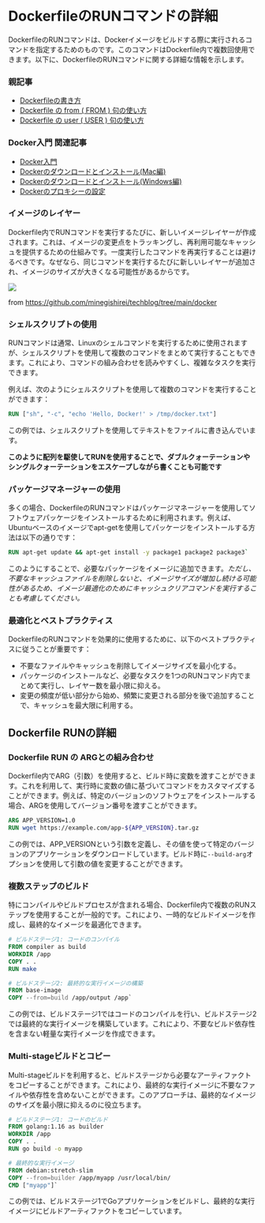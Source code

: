 

# DockerfileのRUNコマンドの詳細

DockerfileのRUNコマンドは、Dockerイメージをビルドする際に実行されるコマンドを指定するためのものです。このコマンドはDockerfile内で複数回使用できます。以下に、DockerfileのRUNコマンドに関する詳細な情報を示します。

### 親記事

- [Dockerfileの書き方](https://minegishirei.hatenablog.com/entry/2023/09/11/102313)
- [Dockerfile の from ( FROM ) 句の使い方](https://minegishirei.hatenablog.com/entry/2023/09/12/111814)
- [Dockerfile の user ( USER ) 句の使い方](https://minegishirei.hatenablog.com/entry/2023/09/12/113541)

### Docker入門 関連記事

- [Docker入門](https://minegishirei.hatenablog.com/entry/2023/09/02/213936)
- [Dockerのダウンロードとインストール(Mac編)](https://minegishirei.hatenablog.com/entry/2023/09/03/143528)
- [Dockerのダウンロードとインストール(Windows編)](https://minegishirei.hatenablog.com/entry/2023/09/04/115946)
- [Dockerのプロキシーの設定](https://minegishirei.hatenablog.com/entry/2023/09/05/120827)


### イメージのレイヤー

Dockerfile内でRUNコマンドを実行するたびに、新しいイメージレイヤーが作成されます。これは、イメージの変更点をトラッキングし、再利用可能なキャッシュを提供するための仕組みです。一度実行したコマンドを再実行することは避けるべきです。なぜなら、同じコマンドを実行するたびに新しいレイヤーが追加され、イメージのサイズが大きくなる可能性があるからです。

<img src="https://docs.docker.com/build/guide/images/layers.png">

from https://github.com/minegishirei/techblog/tree/main/docker

### シェルスクリプトの使用

RUNコマンドは通常、Linuxのシェルコマンドを実行するために使用されますが、シェルスクリプトを使用して複数のコマンドをまとめて実行することもできます。これにより、コマンドの組み合わせを読みやすくし、複雑なタスクを実行できます。

例えば、次のようにシェルスクリプトを使用して複数のコマンドを実行することができます：

```Dockerfile
RUN ["sh", "-c", "echo 'Hello, Docker!' > /tmp/docker.txt"]
```

この例では、シェルスクリプトを使用してテキストをファイルに書き込んでいます。

**このように配列を駆使してRUNを使用することで、ダブルクォーテーションやシングルクォーテーションをエスケープしながら書くことも可能です**



### パッケージマネージャーの使用

多くの場合、DockerfileのRUNコマンドはパッケージマネージャーを使用してソフトウェアパッケージをインストールするために利用されます。例えば、Ubuntuベースのイメージでapt-getを使用してパッケージをインストールする方法は以下の通りです：

```Dockerfile
RUN apt-get update && apt-get install -y package1 package2 package3`
```

このようにすることで、必要なパッケージをイメージに追加できます。*ただし、不要なキャッシュファイルを削除しないと、イメージサイズが増加し続ける可能性があるため、イメージ最適化のためにキャッシュクリアコマンドを実行することも考慮してください。*



### 最適化とベストプラクティス

DockerfileのRUNコマンドを効果的に使用するために、以下のベストプラクティスに従うことが重要です：

* 不要なファイルやキャッシュを削除してイメージサイズを最小化する。
* パッケージのインストールなど、必要なタスクを1つのRUNコマンド内でまとめて実行し、レイヤー数を最小限に抑える。
* 変更の頻度が低い部分から始め、頻繁に変更される部分を後で追加することで、キャッシュを最大限に利用する。








## Dockerfile RUNの詳細


### Dockerfile RUN の ARGとの組み合わせ

Dockerfile内でARG（引数）を使用すると、ビルド時に変数を渡すことができます。これを利用して、実行時に変数の値に基づいてコマンドをカスタマイズすることができます。例えば、特定のバージョンのソフトウェアをインストールする場合、ARGを使用してバージョン番号を渡すことができます。

```Dockerfile
ARG APP_VERSION=1.0
RUN wget https://example.com/app-${APP_VERSION}.tar.gz
```

この例では、APP_VERSIONという引数を定義し、その値を使って特定のバージョンのアプリケーションをダウンロードしています。ビルド時に`--build-arg`オプションを使用して引数の値を変更することができます。


### 複数ステップのビルド

特にコンパイルやビルドプロセスが含まれる場合、Dockerfile内で複数のRUNステップを使用することが一般的です。これにより、一時的なビルドイメージを作成し、最終的なイメージを最適化できます。

```Dockerfile
# ビルドステージ1: コードのコンパイル
FROM compiler as build
WORKDIR /app
COPY . .
RUN make

# ビルドステージ2: 最終的な実行イメージの構築
FROM base-image
COPY --from=build /app/output /app`
```

この例では、ビルドステージ1ではコードのコンパイルを行い、ビルドステージ2では最終的な実行イメージを構築しています。これにより、不要なビルド依存性を含まない軽量な実行イメージを作成できます。


### Multi-stageビルドとコピー

Multi-stageビルドを利用すると、ビルドステージから必要なアーティファクトをコピーすることができます。これにより、最終的な実行イメージに不要なファイルや依存性を含めないことができます。このアプローチは、最終的なイメージのサイズを最小限に抑えるのに役立ちます。


```Dockerfile
# ビルドステージ1: コードのビルド
FROM golang:1.16 as builder
WORKDIR /app
COPY . .
RUN go build -o myapp

# 最終的な実行イメージ
FROM debian:stretch-slim
COPY --from=builder /app/myapp /usr/local/bin/
CMD ["myapp"]`
```

この例では、ビルドステージ1でGoアプリケーションをビルドし、最終的な実行イメージにビルドアーティファクトをコピーしています。

